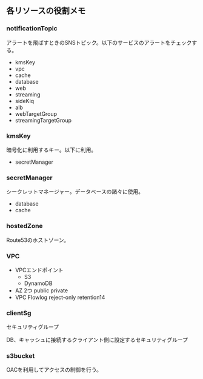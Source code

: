 ## 各リソースの役割メモ

### notificationTopic

アラートを飛ばすときのSNSトピック。以下のサービスのアラートをチェックする。  

* kmsKey
* vpc
* cache
* database
* web
* streaming
* sideKiq
* alb
* webTargetGroup
* streamingTargetGroup

### kmsKey

暗号化に利用するキー。以下に利用。  

* secretManager

### secretManager

シークレットマネージャー。データベースの諸々に使用。  

* database
* cache

### hostedZone

Route53のホストゾーン。  

### VPC

* VPCエンドポイント
    * S3
    * DynamoDB
* AZ 2つ public private
* VPC Flowlog reject-only retention14

### clientSg

セキュリティグループ

DB、キャッシュに接続するクライアント側に設定するセキュリティグループ

### s3bucket

OACを利用してアクセスの制御を行う。  


